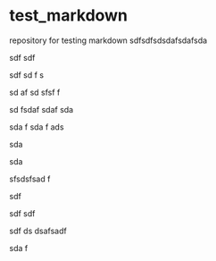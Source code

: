 # test_markdown
repository for testing markdown
sdfsdfsdsdafsdafsda

sdf
sdf



sdf
sd
f
s

sd
af
sd
sfsf
f


sd
fsdaf sdaf sda

sda
f 
sda f
ads

 sda

sda

sfsdsfsad
f

sdf

sdf
sdf

sdf
ds
dsafsadf

sda
f
